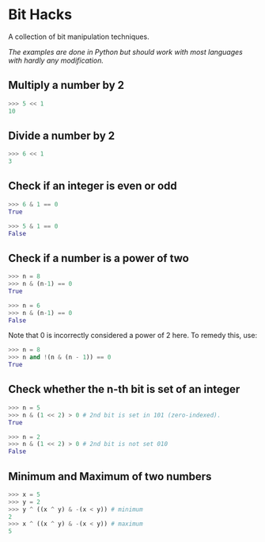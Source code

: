 # Bit Hacks

A collection of bit manipulation techniques.

*The examples are done in Python but should work with most languages
 with hardly any modification.*

## Multiply a number by 2

```python
>>> 5 << 1
10
```

## Divide a number by 2

```python
>>> 6 << 1
3
```

## Check if an integer is even or odd

```python
>>> 6 & 1 == 0
True

>>> 5 & 1 == 0
False
```

## Check if a number is a power of two

```python
>>> n = 8
>>> n & (n-1) == 0
True

>>> n = 6
>>> n & (n-1) == 0
False
```

Note that 0 is incorrectly considered a power of 2 here. To remedy this, use:

```python
>>> n = 8
>>> n and !(n & (n - 1)) == 0
True
```

## Check whether the n-th bit is set of an integer

```python
>>> n = 5
>>> n & (1 << 2) > 0 # 2nd bit is set in 101 (zero-indexed).
True

>>> n = 2
>>> n & (1 << 2) > 0 # 2nd bit is not set 010
False
```

## Minimum and Maximum of two numbers

```python
>>> x = 5
>>> y = 2
>>> y ^ ((x ^ y) & -(x < y)) # minimum
2
>>> x ^ ((x ^ y) & -(x < y)) # maximum
5
```
